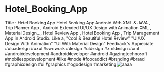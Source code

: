 # Hotel_Booking_App
Title : Hotel Booking App  Hotel Booking App Android With XML &amp; JAVA , Trip Planner App ,  Android Extended UI/UX Design with Animation XML , Material Design..., Hotel Review App , Hotel Booking App , Trip Management App in Android Studio. Like a, "Cool &amp; Beautiful Hotel Review" "UI/UX Design With Animation" "UI With Material Design"  Feedback's Appreciate  #uiuxdesign #uxui #ownwork #design #uidesign #xmldesign #xml #androiddevelopment #androiddeveloper #android #gazingtechnosoft #mobileappdevelopment #like #mode  #foodaddict #branding #brand #graphicdesign  #ui #graphics #logodesign #marketing
![aaaa](https://user-images.githubusercontent.com/28671056/134853066-f0f95588-b389-4441-acc3-eac9aa73de7c.jpg)
